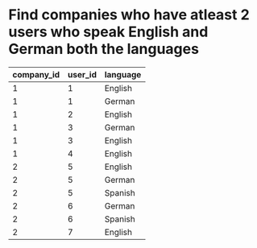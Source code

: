 # Find companies who have atleast 2 users who speak English and German both the languages
company_id|user_id|language
---|---|---
1	|1	|English
1	|1	|German
1	|2	|English
1	|3	|German
1	|3	|English
1	|4	|English
2	|5	|English
2	|5	|German
2	|5	|Spanish
2	|6	|German
2	|6	|Spanish
2	|7	|English



